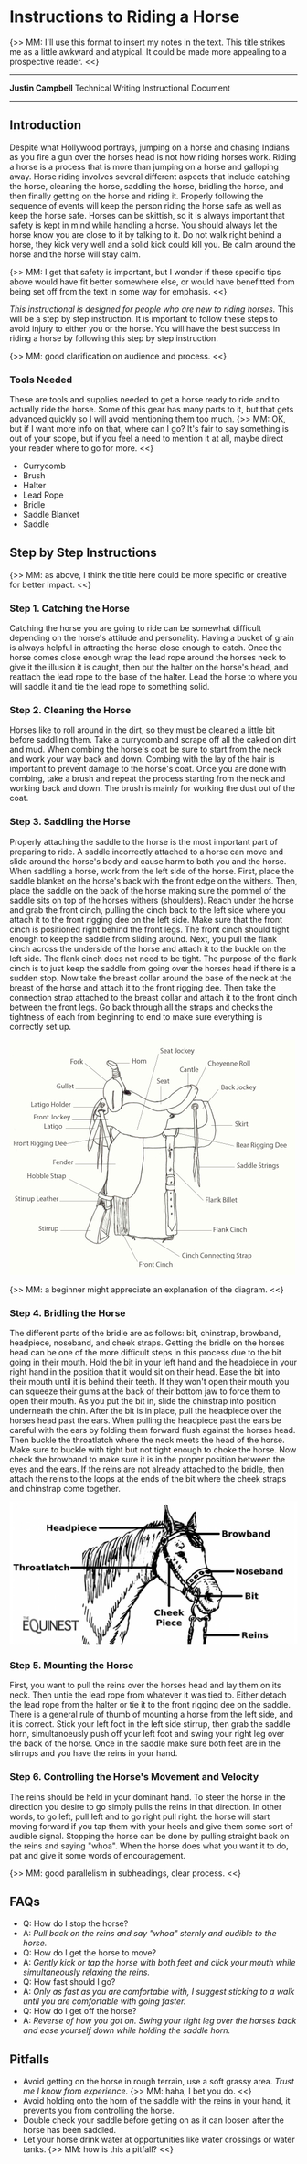 # **Instructions to Riding a Horse**

{>> MM: I'll use this format to insert my notes in the text. This title strikes me as a little awkward and atypical. It could be made more appealing to a prospective reader. <<}

****
**Justin Campbell**
Technical Writing
Instructional Document
****

## Introduction

Despite what Hollywood portrays, jumping on a horse and chasing Indians as you fire a gun over the horses head is not how riding horses work. Riding a horse is a process that is more than jumping on a horse and galloping away. Horse riding involves several different aspects that include catching the horse, cleaning the horse, saddling the horse, bridling the horse, and then finally getting on the horse and riding it. Properly following the sequence of events will keep the person riding the horse safe as well as keep the horse safe. Horses can be skittish, so it is always important that safety is kept in mind while handling a horse. You should always let the horse know you are close to it by talking to it. Do not walk right behind a horse, they kick very well and a solid kick could kill you. Be calm around the horse and the horse will stay calm.

{>> MM: I get that safety is important, but I wonder if these specific tips above would have fit better somewhere else, or would have benefitted from being set off from the text in some way for emphasis. <<}

*This instructional is designed for people who are new to riding horses.* This will be a step by step instruction. It is important to follow these steps to avoid injury to either you or the horse. You will have the best success in riding a horse by following this step by step instruction.

{>> MM: good clarification on audience and process. <<}

### Tools Needed

These are tools and supplies needed to get a horse ready to ride and to actually ride the horse. Some of this gear has many parts to it, but that gets advanced quickly so I will avoid mentioning them too much. {>> MM: OK, but if I want more info on that, where can I go? It's fair to say something is out of your scope, but if you feel a need to mention it at all, maybe direct your reader where to go for more. <<}

- Currycomb
- Brush
- Halter
- Lead Rope
- Bridle
- Saddle Blanket
- Saddle

## Step by Step Instructions

{>> MM: as above, I think the title here could be more specific or creative for better impact. <<}

### Step 1. Catching the Horse

Catching the horse you are going to ride can be somewhat difficult depending on the horse's attitude and personality. Having a bucket of grain is always helpful in attracting the horse close enough to catch. Once the horse comes close enough wrap the lead rope around the horses neck to give it the illusion it is caught, then put the halter on the horse's head, and reattach the lead rope to the base of the halter. Lead the horse to where you will saddle it and tie the lead rope to something solid.

### Step 2. Cleaning the Horse

Horses like to roll around in the dirt, so they must be cleaned a little bit before saddling them. Take a currycomb and scrape off all the caked on dirt and mud. When combing the horse's coat be sure to start from the neck and work your way back and down. Combing with the lay of the hair is important to prevent damage to the horse's coat. Once you are done with combing, take a brush and repeat the process starting from the neck and working back and down. The brush is mainly for working the dust out of the coat.

### Step 3. Saddling the Horse

Properly attaching the saddle to the horse is the most important part of preparing to ride. A saddle incorrectly attached to a horse can move and slide around the horse's body and cause harm to both you and the horse. When saddling a horse, work from the left side of the horse. First, place the saddle blanket on the horse's back with the front edge on the withers. Then, place the saddle on the back of the horse making sure the pommel of the saddle sits on top of the horses withers (shoulders). Reach under the horse and grab the front cinch, pulling the cinch back to the left side where you attach it to the front rigging dee on the left side. Make sure that the front cinch is positioned right behind the front legs. The front cinch should tight enough to keep the saddle from sliding around. Next, you pull the flank cinch across the underside of the horse and attach it to the buckle on the left side. The flank cinch does not need to be tight. The purpose of the flank cinch is to just keep the saddle from going over the horses head if there is a sudden stop. Now take the breast collar around the base of the neck at the breast of the horse and attach it to the front rigging dee. Then take the connection strap attached to the breast collar and attach it to the front cinch between the front legs. Go back through all the straps and checks the tightness of each from beginning to end to make sure everything is correctly set up.

![Saddle Diagram](https://github.com/justincampbell24/Tech_Writing1/blob/master/parts-labels2.jpg?raw=true)

{>> MM: a beginner might appreciate an explanation of the diagram. <<}

### Step 4. Bridling the Horse

The different parts of the bridle are as follows: bit, chinstrap, browband, headpiece, noseband, and cheek straps. Getting the bridle on the horses head can be one of the more difficult steps in this process due to the bit going in their mouth. Hold the bit in your left hand and the headpiece in your right hand in the position that it would sit on their head. Ease the bit into their mouth until it is behind their teeth. If they won't open their mouth you can squeeze their gums at the back of their bottom jaw to force them to open their mouth. As you put the bit in, slide the chinstrap into position underneath the chin. After the bit is in place, pull the headpiece over the horses head past the ears. When pulling the headpiece past the ears be careful with the ears by folding them forward flush against the horses head. Then buckle the throatlatch where the neck meets the head of the horse. Make sure to buckle with tight but not tight enough to choke the horse. Now check the browband to make sure it is in the proper position between the eyes and the ears. If the reins are not already attached to the bridle, then attach the reins to the loops at the ends of the bit where the cheek straps and chinstrap come together.

![Bridle Diagram](https://github.com/justincampbell24/Tech_Writing1/blob/master/bridle-terms.jpg?raw=true)

### Step 5. Mounting the Horse

First, you want to pull the reins over the horses head and lay them on its neck. Then untie the lead rope from whatever it was tied to. Either detach the lead rope from the halter or tie it to the front rigging dee on the saddle. There is a general rule of thumb of mounting a horse from the left side, and it is correct. Stick your left foot in the left side stirrup, then grab the saddle horn, simultanoeusly push off your left foot and swing your right leg over the back of the horse. Once in the saddle make sure both feet are in the stirrups and you have the reins in your hand.

### Step 6. Controlling the Horse's Movement and Velocity

The reins should be held in your dominant hand. To steer the horse in the direction you desire to go simply pulls the reins in that direction. In other words, to go left, pull left and to go right pull right. the horse will start moving forward if you tap them with your heels and give them some sort of audible signal. Stopping the horse can be done by pulling straight back on the reins and saying "whoa". When the horse does what you want it to do, pat and give it some words of encouragement.

{>> MM: good parallelism in subheadings, clear process. <<}

## FAQs

- Q: How do I stop the horse?
- A: *Pull back on the reins and say "whoa" sternly and audible to the horse.*
- Q: How do I get the horse to move?
- A: *Gently kick or tap the horse with both feet and click your mouth while simultaneously relaxing the reins.*
- Q: How fast should I go?
- A: *Only as fast as you are comfortable with, I suggest sticking to a walk until you are comfortable with going faster.*
- Q: How do I get off the horse?
- A: *Reverse of how you got on. Swing your right leg over the horses back and ease yourself down while holding the saddle horn.*

## Pitfalls

- Avoid getting on the horse in rough terrain, use a soft grassy area. *Trust me I know from experience.* {>> MM: haha, I bet you do. <<}
- Avoid holding onto the horn of the saddle with the reins in your hand, it prevents you from controlling the horse.
- Double check your saddle before getting on as it can loosen after the horse has been saddled.
- Let your horse drink water at opportunities like water crossings or water tanks. {>> MM: how is this a pitfall? <<}
